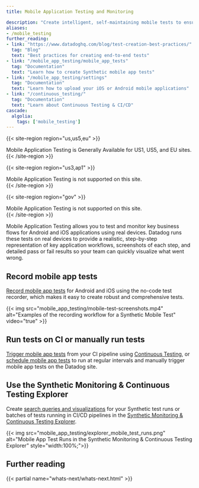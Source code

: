 ```yaml
---
title: Mobile Application Testing and Monitoring

description: "Create intelligent, self-maintaining mobile tests to ensure the most critical parts of your mobile applications are up and running from real devices."
aliases:
- /mobile_testing
further_reading:
- link: "https://www.datadoghq.com/blog/test-creation-best-practices/"
  tag: "Blog"
  text: "Best practices for creating end-to-end tests"
- link: "/mobile_app_testing/mobile_app_tests"
  tag: "Documentation"
  text: "Learn how to create Synthetic mobile app tests"
- link: "/mobile_app_testing/settings"
  tag: "Documentation"
  text: "Learn how to upload your iOS or Android mobile applications"
- link: "/continuous_testing/"
  tag: "Documentation"
  text: "Learn about Continuous Testing & CI/CD"
cascade:
  algolia:
    tags: ['mobile_testing']
---
```


{{< site-region region="us,us5,eu" >}}
<div class="alert alert-warning">Mobile Application Testing is Generally Available for US1, US5, and EU sites.</div>
{{< /site-region >}}

{{< site-region region="us3,ap1" >}}
<div class="alert alert-warning">Mobile Application Testing is not supported on this site.</div>
{{< /site-region >}}

{{< site-region region="gov" >}}
<div class="alert alert-warning">Mobile Application Testing is not supported on this site.</div>
{{< /site-region >}}


Mobile Application Testing allows you to test and monitor key business flows for Android and iOS applications using real devices. Datadog runs these tests on real devices to provide a realistic, step-by-step representation of key application workflows, screenshots of each step, and detailed pass or fail results so your team can quickly visualize what went wrong.

## Record mobile app tests

[Record mobile app tests][1] for Android and iOS using the no-code test recorder, which makes it easy to create robust and comprehensive tests.

{{< img src="mobile_app_testing/mobile-test-screenshots.mp4" alt="Examples of the recording workflow for a Synthetic Mobile Test" video="true" >}}

## Run tests on CI or manually run tests

[Trigger mobile app tests][2] from your CI pipeline using [Continuous Testing][3], or [schedule mobile app tests][4] to run at regular intervals and manually trigger mobile app tests on the Datadog site.

## Use the Synthetic Monitoring & Continuous Testing Explorer

Create [search queries and visualizations][5] for your Synthetic test runs or batches of tests running in CI/CD pipelines in the [Synthetic Monitoring & Continuous Testing Explorer][6].

{{< img src="mobile_app_testing/explorer_mobile_test_runs.png" alt="Mobile App Test Runs in the Synthetic Monitoring & Continuous Testing Explorer" style="width:100%;">}}

## Further reading

{{< partial name="whats-next/whats-next.html" >}}

[1]: /mobile_app_testing/mobile_app_tests
[2]: /mobile_app_testing/mobile_app_tests/#run-tests-in-ci
[3]: /continuous_testing
[4]: /mobile_app_testing/mobile_app_tests/#scheduling-and-alerting
[5]: /continuous_testing/explorer
[6]: https://app.datadoghq.com/synthetics/explorer
